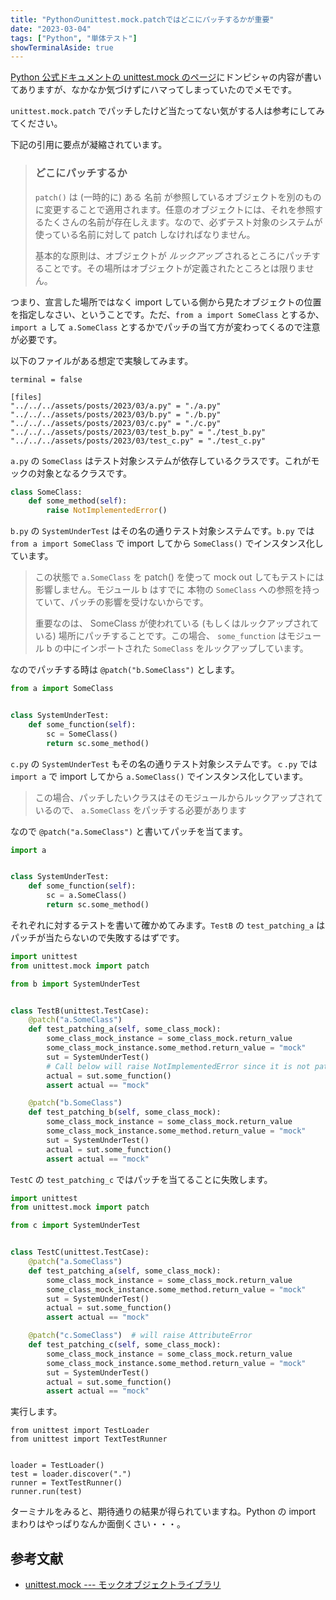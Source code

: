 ```yaml
---
title: "Pythonのunittest.mock.patchではどこにパッチするかが重要"
date: "2023-03-04"
tags: ["Python", "単体テスト"]
showTerminalAside: true
---
```


[Python 公式ドキュメントの unittest.mock のページ](https://docs.python.org/ja/3/library/unittest.mock.html#where-to-patch)にドンピシャの内容が書いてありますが、なかなか気づけずにハマってしまっていたのでメモです。

`unittest.mock.patch` でパッチしたけど当たってない気がする人は参考にしてみてください。

下記の引用に要点が凝縮されています。

> ### どこにパッチするか
>
> `patch()` は (一時的に) ある 名前 が参照しているオブジェクトを別のものに変更することで適用されます。任意のオブジェクトには、それを参照するたくさんの名前が存在しえます。なので、必ずテスト対象のシステムが使っている名前に対して patch しなければなりません。
>
> 基本的な原則は、オブジェクトが _ルックアップ_ されるところにパッチすることです。その場所はオブジェクトが定義されたところとは限りません。

つまり、宣言した場所ではなく import している側から見たオブジェクトの位置を指定しなさい、ということです。ただ、`from a import SomeClass` とするか、`import a` して `a.SomeClass` とするかでパッチの当て方が変わってくるので注意が必要です。

以下のファイルがある想定で実験してみます。

```pyconfig
terminal = false

[files]
"../../../assets/posts/2023/03/a.py" = "./a.py"
"../../../assets/posts/2023/03/b.py" = "./b.py"
"../../../assets/posts/2023/03/c.py" = "./c.py"
"../../../assets/posts/2023/03/test_b.py" = "./test_b.py"
"../../../assets/posts/2023/03/test_c.py" = "./test_c.py"
```

`a.py` の `SomeClass` はテスト対象システムが依存しているクラスです。これがモックの対象となるクラスです。

```python:a.py
class SomeClass:
    def some_method(self):
        raise NotImplementedError()
```

`b.py` の `SystemUnderTest` はその名の通りテスト対象システムです。`b.py` では `from a import SomeClass` で import してから `SomeClass()` でインスタンス化しています。

> この状態で `a.SomeClass` を patch() を使って mock out してもテストには影響しません。モジュール b はすでに 本物の `SomeClass` への参照を持っていて、パッチの影響を受けないからです。
>
> 重要なのは、 SomeClass が使われている (もしくはルックアップされている) 場所にパッチすることです。この場合、 `some_function` はモジュール b の中にインポートされた `SomeClass` をルックアップしています。

なのでパッチする時は `@patch("b.SomeClass")` とします。

```python:b.py
from a import SomeClass


class SystemUnderTest:
    def some_function(self):
        sc = SomeClass()
        return sc.some_method()
```

`c.py` の `SystemUnderTest` もその名の通りテスト対象システムです。`ｃ.py` では `import a` で import してから `a.SomeClass()` でインスタンス化しています。

> この場合、パッチしたいクラスはそのモジュールからルックアップされているので、 `a.SomeClass` をパッチする必要があります

なので `@patch("a.SomeClass")` と書いてパッチを当てます。

```python:c.py
import a


class SystemUnderTest:
    def some_function(self):
        sc = a.SomeClass()
        return sc.some_method()
```

それぞれに対するテストを書いて確かめてみます。`TestB` の `test_patching_a` はパッチが当たらないので失敗するはずです。

```python:test_b.py
import unittest
from unittest.mock import patch

from b import SystemUnderTest


class TestB(unittest.TestCase):
    @patch("a.SomeClass")
    def test_patching_a(self, some_class_mock):
        some_class_mock_instance = some_class_mock.return_value
        some_class_mock_instance.some_method.return_value = "mock"
        sut = SystemUnderTest()
        # Call below will raise NotImplementedError since it is not patched
        actual = sut.some_function()
        assert actual == "mock"

    @patch("b.SomeClass")
    def test_patching_b(self, some_class_mock):
        some_class_mock_instance = some_class_mock.return_value
        some_class_mock_instance.some_method.return_value = "mock"
        sut = SystemUnderTest()
        actual = sut.some_function()
        assert actual == "mock"
```

`TestC` の `test_patching_c` ではパッチを当てることに失敗します。

```python:test_c.py
import unittest
from unittest.mock import patch

from c import SystemUnderTest


class TestC(unittest.TestCase):
    @patch("a.SomeClass")
    def test_patching_a(self, some_class_mock):
        some_class_mock_instance = some_class_mock.return_value
        some_class_mock_instance.some_method.return_value = "mock"
        sut = SystemUnderTest()
        actual = sut.some_function()
        assert actual == "mock"

    @patch("c.SomeClass")  # will raise AttributeError
    def test_patching_c(self, some_class_mock):
        some_class_mock_instance = some_class_mock.return_value
        some_class_mock_instance.some_method.return_value = "mock"
        sut = SystemUnderTest()
        actual = sut.some_function()
        assert actual == "mock"
```

実行します。

```python:main.py:pyscript
from unittest import TestLoader
from unittest import TextTestRunner


loader = TestLoader()
test = loader.discover(".")
runner = TextTestRunner()
runner.run(test)
```

ターミナルをみると、期待通りの結果が得られていますね。Python の import まわりはやっぱりなんか面倒くさい・・・。

## 参考文献

* [unittest.mock --- モックオブジェクトライブラリ](https://docs.python.org/ja/3/library/unittest.mock.html)
